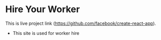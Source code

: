 # Hire Your Worker

This is live project link (https://github.com/facebook/create-react-app).

* This site is used for worker hire

